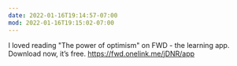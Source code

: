 ```yaml
---
date: 2022-01-16T19:14:57-07:00
mod: 2022-01-16T19:15:02-07:00
---
```


I loved reading "The power of optimism" on FWD - the learning app. Download now, it’s free. https://fwd.onelink.me/jDNR/app
